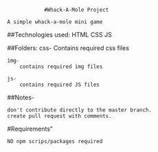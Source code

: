                #Whack-A-Mole Project

    A simple whack-a-mole mini game

##Technologies used:
    HTML
    CSS
    JS

##Folders:
    css- 
        Contains required css files
    
    img-
        contains required img files
    
    js-
        contains required JS files

##Notes-
    
    don't contribute directly to the master branch.
    create pull request with comments.


#Requirements"

    NO npm scrips/packages required